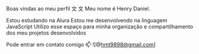 Boas vindas ao meu perfil 文 文
Meu nome é Henry Daniel.

Estou estudando na Alura
Estou me desenvolvendo na linguagem JavaScript
Utilizo esse espaço para minha organização e compartilhamento dos meu projetos desenvolvidos

Pode entrar em contato comigo  📫
![@hmt9898@gmail.com] 
